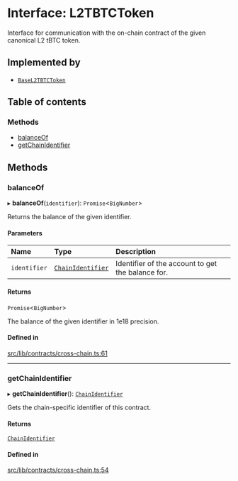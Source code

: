 # Interface: L2TBTCToken

Interface for communication with the on-chain contract of the given
canonical L2 tBTC token.

## Implemented by

- [`BaseL2TBTCToken`](../classes/BaseL2TBTCToken.md)

## Table of contents

### Methods

- [balanceOf](L2TBTCToken.md#balanceof)
- [getChainIdentifier](L2TBTCToken.md#getchainidentifier)

## Methods

### balanceOf

▸ **balanceOf**(`identifier`): `Promise`\<`BigNumber`\>

Returns the balance of the given identifier.

#### Parameters

| Name | Type | Description |
| :------ | :------ | :------ |
| `identifier` | [`ChainIdentifier`](ChainIdentifier.md) | Identifier of the account to get the balance for. |

#### Returns

`Promise`\<`BigNumber`\>

The balance of the given identifier in 1e18 precision.

#### Defined in

[src/lib/contracts/cross-chain.ts:61](https://github.com/keep-network/tbtc-v2/blob/main/typescript/src/lib/contracts/cross-chain.ts#L61)

___

### getChainIdentifier

▸ **getChainIdentifier**(): [`ChainIdentifier`](ChainIdentifier.md)

Gets the chain-specific identifier of this contract.

#### Returns

[`ChainIdentifier`](ChainIdentifier.md)

#### Defined in

[src/lib/contracts/cross-chain.ts:54](https://github.com/keep-network/tbtc-v2/blob/main/typescript/src/lib/contracts/cross-chain.ts#L54)
